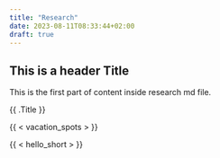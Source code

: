 ```yaml
---
title: "Research"
date: 2023-08-11T08:33:44+02:00
draft: true
---
```


## This is a header Title

This is the first part of content inside research md file.

{{ .Title }}

{{ < vacation_spots > }}

{{ < hello_short > }}
